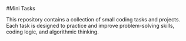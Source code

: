 #Mini Tasks

This repository contains a collection of small coding tasks and projects. Each task is designed to practice and improve problem-solving skills, coding logic, and algorithmic thinking.

